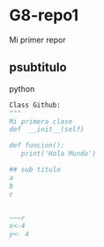 # G8-repo1
Mi primer repor

## psubtitulo
python

~~~python
Class Github:
"""
Mi primera clase
def  __init__(self)

def funcion():
   print('Hola Mundo')

## sub titulo
a
b
c


~~~r
x<-4
y<- 4
